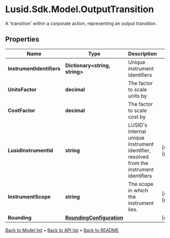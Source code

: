 # Lusid.Sdk.Model.OutputTransition
A 'transition' within a corporate action, representing an output transition.

## Properties

Name | Type | Description | Notes
------------ | ------------- | ------------- | -------------
**InstrumentIdentifiers** | **Dictionary&lt;string, string&gt;** | Unique instrument identifiers | 
**UnitsFactor** | **decimal** | The factor to scale units by | 
**CostFactor** | **decimal** | The factor to scale cost by | 
**LusidInstrumentId** | **string** | LUSID&#39;s internal unique instrument identifier, resolved from the instrument identifiers | [optional] [readonly] 
**InstrumentScope** | **string** | The scope in which the instrument lies. | [optional] [readonly] 
**Rounding** | [**RoundingConfiguration**](RoundingConfiguration.md) |  | [optional] 

[Back to Model list](../README.md#documentation-for-models) &#8226; [Back to API list](../README.md#documentation-for-api-endpoints) &#8226; [Back to README](../README.md)

